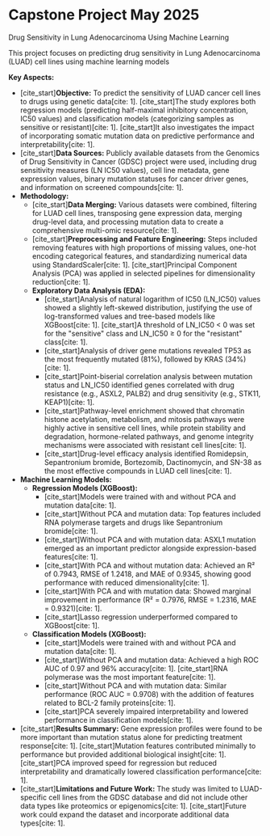 # Capstone Project May 2025
Drug Sensitivity in Lung Adenocarcinoma Using Machine Learning 

This project focuses on predicting drug sensitivity in Lung Adenocarcinoma (LUAD) cell lines using machine learning models

**Key Aspects:**
* [cite_start]**Objective:** To predict the sensitivity of LUAD cancer cell lines to drugs using genetic data[cite: 1]. [cite_start]The study explores both regression models (predicting half-maximal inhibitory concentration, IC50 values) and classification models (categorizing samples as sensitive or resistant)[cite: 1]. [cite_start]It also investigates the impact of incorporating somatic mutation data on predictive performance and interpretability[cite: 1].
* [cite_start]**Data Sources:** Publicly available datasets from the Genomics of Drug Sensitivity in Cancer (GDSC) project were used, including drug sensitivity measures (LN IC50 values), cell line metadata, gene expression values, binary mutation statuses for cancer driver genes, and information on screened compounds[cite: 1].
* **Methodology:**
    * [cite_start]**Data Merging:** Various datasets were combined, filtering for LUAD cell lines, transposing gene expression data, merging drug-level data, and processing mutation data to create a comprehensive multi-omic resource[cite: 1].
    * [cite_start]**Preprocessing and Feature Engineering:** Steps included removing features with high proportions of missing values, one-hot encoding categorical features, and standardizing numerical data using StandardScaler[cite: 1]. [cite_start]Principal Component Analysis (PCA) was applied in selected pipelines for dimensionality reduction[cite: 1].
    * **Exploratory Data Analysis (EDA):**
        * [cite_start]Analysis of natural logarithm of IC50 (LN_IC50) values showed a slightly left-skewed distribution, justifying the use of log-transformed values and tree-based models like XGBoost[cite: 1]. [cite_start]A threshold of LN_IC50 < 0 was set for the "sensitive" class and LN_IC50 ≥ 0 for the "resistant" class[cite: 1].
        * [cite_start]Analysis of driver gene mutations revealed TP53 as the most frequently mutated (81%), followed by KRAS (34%)[cite: 1].
        * [cite_start]Point-biserial correlation analysis between mutation status and LN_IC50 identified genes correlated with drug resistance (e.g., ASXL2, PALB2) and drug sensitivity (e.g., STK11, KEAP1)[cite: 1].
        * [cite_start]Pathway-level enrichment showed that chromatin histone acetylation, metabolism, and mitosis pathways were highly active in sensitive cell lines, while protein stability and degradation, hormone-related pathways, and genome integrity mechanisms were associated with resistant cell lines[cite: 1].
        * [cite_start]Drug-level efficacy analysis identified Romidepsin, Sepantronium bromide, Bortezomib, Dactinomycin, and SN-38 as the most effective compounds in LUAD cell lines[cite: 1].
* **Machine Learning Models:**
    * **Regression Models (XGBoost):**
        * [cite_start]Models were trained with and without PCA and mutation data[cite: 1].
        * [cite_start]Without PCA and mutation data: Top features included RNA polymerase targets and drugs like Sepantronium bromide[cite: 1].
        * [cite_start]Without PCA and with mutation data: ASXL1 mutation emerged as an important predictor alongside expression-based features[cite: 1].
        * [cite_start]With PCA and without mutation data: Achieved an R² of 0.7943, RMSE of 1.2418, and MAE of 0.9345, showing good performance with reduced dimensionality[cite: 1].
        * [cite_start]With PCA and with mutation data: Showed marginal improvement in performance (R² = 0.7976, RMSE = 1.2316, MAE = 0.9321)[cite: 1].
        * [cite_start]Lasso regression underperformed compared to XGBoost[cite: 1].
    * **Classification Models (XGBoost):**
        * [cite_start]Models were trained with and without PCA and mutation data[cite: 1].
        * [cite_start]Without PCA and mutation data: Achieved a high ROC AUC of 0.97 and 96% accuracy[cite: 1]. [cite_start]RNA polymerase was the most important feature[cite: 1].
        * [cite_start]Without PCA and with mutation data: Similar performance (ROC AUC = 0.9708) with the addition of features related to BCL-2 family proteins[cite: 1].
        * [cite_start]PCA severely impaired interpretability and lowered performance in classification models[cite: 1].
* [cite_start]**Results Summary:** Gene expression profiles were found to be more important than mutation status alone for predicting treatment response[cite: 1]. [cite_start]Mutation features contributed minimally to performance but provided additional biological insight[cite: 1]. [cite_start]PCA improved speed for regression but reduced interpretability and dramatically lowered classification performance[cite: 1].
* [cite_start]**Limitations and Future Work:** The study was limited to LUAD-specific cell lines from the GDSC database and did not include other data types like proteomics or epigenomics[cite: 1]. [cite_start]Future work could expand the dataset and incorporate additional data types[cite: 1].

